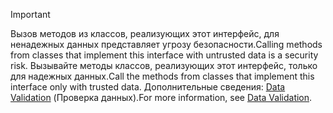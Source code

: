 > [!IMPORTANT]
> <span data-ttu-id="19fec-101">Вызов методов из классов, реализующих этот интерфейс, для ненадежных данных представляет угрозу безопасности.</span><span class="sxs-lookup"><span data-stu-id="19fec-101">Calling methods from classes that implement this interface with untrusted data is a security risk.</span></span> <span data-ttu-id="19fec-102">Вызывайте методы классов, реализующих этот интерфейс, только для надежных данных.</span><span class="sxs-lookup"><span data-stu-id="19fec-102">Call the methods from classes that implement this interface only with trusted data.</span></span> <span data-ttu-id="19fec-103">Дополнительные сведения: [Data Validation](https://www.owasp.org/index.php/Data_Validation) (Проверка данных).</span><span class="sxs-lookup"><span data-stu-id="19fec-103">For more information, see [Data Validation](https://www.owasp.org/index.php/Data_Validation).</span></span>